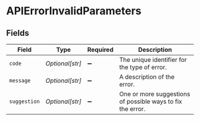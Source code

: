 # APIErrorInvalidParameters


## Fields

| Field                                                      | Type                                                       | Required                                                   | Description                                                |
| ---------------------------------------------------------- | ---------------------------------------------------------- | ---------------------------------------------------------- | ---------------------------------------------------------- |
| `code`                                                     | *Optional[str]*                                            | :heavy_minus_sign:                                         | The unique identifier for the type of error.               |
| `message`                                                  | *Optional[str]*                                            | :heavy_minus_sign:                                         | A description of the error.                                |
| `suggestion`                                               | *Optional[str]*                                            | :heavy_minus_sign:                                         | One or more suggestions of possible ways to fix the error. |